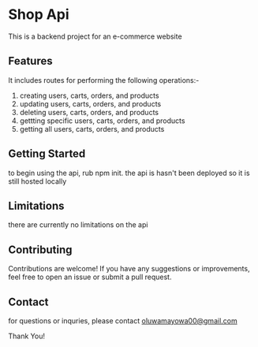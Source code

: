 # Shop Api

This is a backend project for an e-commerce website

## Features

It includes routes for performing the following operations:-

1. creating users, carts, orders, and products
2. updating users, carts, orders, and products
3. deleting users, carts, orders, and products
4. gettting specific users, carts, orders, and products
5. getting all users, carts, orders, and products

## Getting Started

to begin using the api, rub npm init. the api is hasn't been deployed so it is still hosted locally

## Limitations

there are currently no limitations on the api

## Contributing

Contributions are welcome! If you have any suggestions or improvements, feel free to open an issue or submit a pull request.

## Contact

for questions or inquries, please contact oluwamayowa00@gmail.com

Thank You!

